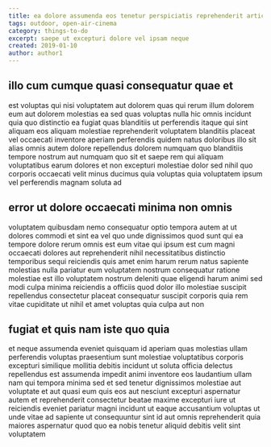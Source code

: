 ```yaml
---
title: ea dolore assumenda eos tenetur perspiciatis reprehenderit article 8594
tags: outdoor, open-air-cinema
category: things-to-do
excerpt: saepe ut excepturi dolore vel ipsam neque
created: 2019-01-10
author: author1
---
```


## illo cum cumque quasi consequatur quae et

est voluptas qui nisi voluptatem aut dolorem quas qui rerum illum dolorem eum aut dolorem molestias ea sed quas voluptas nulla hic omnis incidunt quia quo distinctio ea fugiat quas blanditiis ut perferendis itaque qui sint aliquam eos aliquam molestiae reprehenderit voluptatem blanditiis placeat vel occaecati inventore aperiam perferendis quidem natus doloribus illo sit alias omnis autem dolore repellendus dolorem numquam quo blanditiis tempore nostrum aut numquam quo sit et saepe rem qui aliquam voluptatibus earum dolores et non excepturi molestiae dolor sed nihil quo corporis occaecati velit minus ducimus quia voluptas quia voluptatem ipsum vel perferendis magnam soluta ad

## error ut dolore occaecati minima non omnis

voluptatem quibusdam nemo consequatur optio tempora autem at ut dolores commodi et sint ea vel quo unde dignissimos quod sunt qui ea tempore dolore rerum omnis est eum vitae qui ipsum est cum magni occaecati dolores aut reprehenderit nihil necessitatibus distinctio temporibus sequi reiciendis quis amet enim harum rerum natus sapiente molestias nulla pariatur eum voluptatem nostrum consequatur ratione molestiae est illo voluptatem nostrum deleniti quae eligendi harum animi sed modi culpa minima reiciendis a officiis quod dolor illo molestiae suscipit repellendus consectetur placeat consequatur suscipit corporis quia rem vitae cupiditate ut nihil et amet voluptas quia culpa aut non

## fugiat et quis nam iste quo quia

et neque assumenda eveniet quisquam id aperiam quas molestias ullam perferendis voluptas praesentium sunt molestiae voluptatibus corporis excepturi similique mollitia debitis incidunt ut soluta officia delectus repellendus est assumenda impedit animi inventore eos laudantium ullam nam qui tempora minima sed et sed tenetur dignissimos molestiae aut voluptate et aut quasi eum quis eos aut nesciunt excepturi aspernatur autem et reprehenderit consectetur beatae maxime excepturi iure ut reiciendis eveniet pariatur magni incidunt ut eaque accusantium voluptas ut unde vitae ad sapiente ut consequuntur sint id aut omnis reprehenderit quia maiores aspernatur quod quo ea nobis tenetur aliquid debitis velit sint voluptatem
